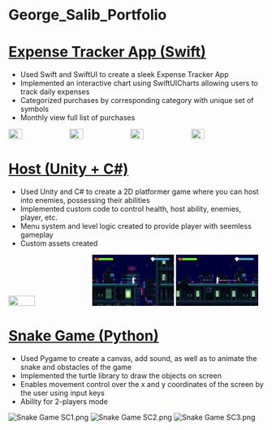 # George_Salib_Portfolio

# [Expense Tracker App (Swift)](https://github.com/george-salib/Expense_Tracker_App)
* Used Swift and SwiftUI to create a sleek Expense Tracker App
* Implemented an interactive chart using SwiftUICharts allowing users to track daily expenses
* Categorized purchases by corresponding category with unique set of symbols
* Monthly view full list of purchases

<img src="Expense Tracker App Media/Expense Tracker App Demo.gif" width="23%" height="23%"/> <img src="Expense Tracker App Media/Expense Tracker App Demo IMG1.png" width="23%" height="23%"/> <img src="Expense Tracker App Media/Expense Tracker App Demo IMG2.png" width="23%" height="23%"/> <img src="Expense Tracker App Media/Expense Tracker App Demo IMG3.png" width="23%" height="23%"/>


# [Host (Unity + C#)](https://georgesalib.itch.io/host)
* Used Unity and C# to create a 2D platformer game where you can host into enemies, possessing their abilities
* Implemented custom code to control health, host ability, enemies, player, etc.
* Menu system and level logic created to provide player with seemless gameplay
* Custom assets created

<img src="Host Media/Host 1.png" width="32%" height="32%"/> <img src="Host Media/Host 2.png" width="32%" height="32%"/> <img src="Host Media/Host 3.png" width="32%" height="32%"/>


# [Snake Game (Python)](https://github.com/george-salib/Worm_Game)
* Used Pygame to create a canvas, add sound, as well as to animate the snake and obstacles of the game
* Implemented the turtle library to draw the objects on screen
* Enables movement control over the x and y coordinates of the screen by the user using input keys
* Ability for 2-players mode

<img width="310.5" height = "230" alt="Snake Game SC1.png" src="Snake Game SC1.png"> <img width="310.5" height = "230" alt="Snake Game SC2.png" src="Snake Game SC2.png"> <img width="310.5" height = "230" alt="Snake Game SC3.png" src="Snake Game SC3.png">
